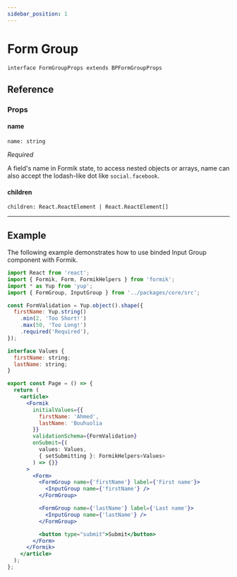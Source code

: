 ```yaml
---
sidebar_position: 1
---
```


# Form Group

`interface FormGroupProps extends BPFormGroupProps`

## Reference

### Props

#### name

`name: string`

_Required_

A field's name in Formik state, to access nested objects or arrays, name can also accept the lodash-like dot like `social.facebook`.

#### children

`children: React.ReactElement | React.ReactElement[]`

---

## Example

The following example demonstrates how to use binded Input Group component with Formik.

```jsx
import React from 'react';
import { Formik, Form, FormikHelpers } from 'formik';
import * as Yup from 'yup';
import { FormGroup, InputGroup } from '../packages/core/src';

const FormValidation = Yup.object().shape({
  firstName: Yup.string()
    .min(2, 'Too Short!')
    .max(50, 'Too Long!')
    .required('Required'),
});

interface Values {
  firstName: string;
  lastName: string;
}

export const Page = () => {
  return (
    <article>
      <Formik
        initialValues={{
          firstName: 'Ahmed',
          lastName: 'Bouhuolia
        }}
        validationSchema={FormValidation}
        onSubmit={(
          values: Values,
          { setSubmitting }: FormikHelpers<Values>
        ) => {}}
      >
        <Form>
          <FormGroup name={'firstName'} label={'First name'}>
            <InputGroup name={'firstName'} />
          </FormGroup>

          <FormGroup name={'lastName'} label={'Last name'}>
            <InputGroup name={'lastName'} />
          </FormGroup>

          <button type="submit">Submit</button>
        </Form>
      </Formik>
    </article>
  );
};
```
